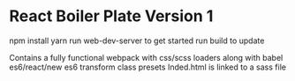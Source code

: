 # React Boiler Plate Version 1 

npm install
yarn run web-dev-server to get started
run build to update

Contains a fully functional webpack with css/scss loaders along with babel es6/react/new es6 transform class presets
Inded.html is linked to a sass file

